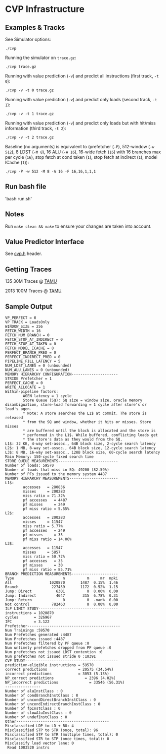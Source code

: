 # CVP Infrastructure

## Examples & Tracks

See Simulator options:

`./cvp`

Running the simulator on `trace.gz`:

`./cvp trace.gz`

Running with value prediction (`-v`) and predict all instructions (first track, `-t 0`):

`./cvp -v -t 0 trace.gz`

Running with value prediction (`-v`) and predict only loads (second track, `-t 1`):

`./cvp -v -t 1 trace.gz`

Running with value prediction (`-v`) and predict only loads but with hit/miss information (third track, `-t 2`):

`./cvp -v -t 2 trace.gz`

Baseline (no arguments) is equivalent to (prefetcher (`-P`), 512-window (`-w 512`), 8 LDST (`-M 8`), 16 ALU (`-A 16`), 16-wide fetch (`16`) with 16 branches max per cycle (`16`), stop fetch at cond taken (`1`), stop fetch at indirect (`1`), model ICache (`1`)):

`./cvp -P -w 512 -M 8 -A 16 -F 16,16,1,1,1`

## Run bash file

'bash run.sh'

## Notes

Run `make clean && make` to ensure your changes are taken into account.

## Value Predictor Interface

See [cvp.h](./cvp.h) header.

## Getting Traces

135 30M Traces @ [TAMU ](http://hpca23.cse.tamu.edu/CVP-1/public_traces/)

2013 100M Traces @ [TAMU ](http://hpca23.cse.tamu.edu/CVP-1/secret_traces/)


## Sample Output

```VP_ENABLE = 1
VP_PERFECT = 0
VP_TRACK = LoadsOnly
WINDOW_SIZE = 256
FETCH_WIDTH = 16
FETCH_NUM_BRANCH = 0
FETCH_STOP_AT_INDIRECT = 0
FETCH_STOP_AT_TAKEN = 0
FETCH_MODEL_ICACHE = 0
PERFECT_BRANCH_PRED = 0
PERFECT_INDIRECT_PRED = 0
PIPELINE_FILL_LATENCY = 5
NUM_LDST_LANES = 0 (unbounded)
NUM_ALU_LANES = 0 (unbounded)
MEMORY HIERARCHY CONFIGURATION---------------------
STRIDE Prefetcher = 1
PERFECT_CACHE = 0
WRITE_ALLOCATE = 1
Within-pipeline factors:
        AGEN latency = 1 cycle
        Store Queue (SQ): SQ size = window size, oracle memory disambiguation, store-load forwarding = 1 cycle after store's or load's agen.
        * Note: A store searches the L1$ at commit. The store is released
        * from the SQ and window, whether it hits or misses. Store misses
        * are buffered until the block is allocated and the store is
        * performed in the L1$. While buffered, conflicting loads get
        * the store's data as they would from the SQ.
L1$: 32 KB, 4-way set-assoc., 64B block size, 2-cycle search latency
L2$: 1 MB, 8-way set-assoc., 64B block size, 12-cycle search latency
L3$: 8 MB, 16-way set-assoc., 128B block size, 60-cycle search latency
Main Memory: 150-cycle fixed search time
STORE QUEUE MEASUREMENTS---------------------------
Number of loads: 59570
Number of loads that miss in SQ: 49200 (82.59%)
Number of PFs issued to the memory system 4487
MEMORY HIERARCHY MEASUREMENTS----------------------
L1$:
        accesses   = 280836
        misses     = 200283
        miss ratio = 71.32%
        pf accesses   = 4487
        pf misses     = 249
        pf miss ratio = 5.55%
L2$:
        accesses   = 200283
        misses     = 11547
        miss ratio = 5.77%
        pf accesses   = 249
        pf misses     = 35
        pf miss ratio = 14.06%
L3$:
        accesses   = 11547
        misses     = 5857
        miss ratio = 50.72%
        pf accesses   = 35
        pf misses     = 30
        pf miss ratio = 85.71%
BRANCH PREDICTION MEASUREMENTS---------------------
Type                      n          m     mr  mpki
All                 1020870       1487  0.15%  1.46
Branch               227459       1172  0.52%  1.15
Jump: Direct           6301          0  0.00%  0.00
Jump: Indirect         4647        315  6.78%  0.31
Jump: Return              0          0  -nan%  0.00
Not control          782463          0  0.00%  0.00
ILP LIMIT STUDY------------------------------------
instructions = 1020870
cycles       = 326967
IPC          = 3.122
Prefetcher------------------------------------------
Num Trainings :59570
Num Prefetches generated :4487
Num Prefetches issued :4487
Num Prefetches filtered by PF queue :0
Num untimely prefetches dropped from PF queue :0
Num prefetches not issued LDST contention :0
Num prefetches not issued stride 0 :10391
CVP STUDY------------------------------------------
prediction-eligible instructions = 59570
correct predictions              = 20575 (34.54%)
incorrect predictions            = 3053 (5.13%)
NP_correct predictions              = 2396 (4.02%)
NP_incorrect predictions              = 33546 (56.31%)
----------------
Number of aluInstClass : 0
Number of condBranchInstClass : 0
Number of uncondDirectBranchInstClass : 0
Number of uncondIndirectBranchInstClass : 0
Number of fpInstClass : 0
Number of slowAluInstClass : 0
Number of undefInstClass : 0
Other------------------------------------------
Misclassified LDP to LD + BU: 4
Misclassified STP to STR (once, total): 96
Misclassified STP to STR (multiple times, total): 0
Misclassified STR to STP (once times, total): 0
Misclassify load vector lane: 0
 Read 1003520 instrs
```
